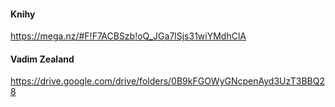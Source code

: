 #### Knihy

https://mega.nz/#F!F7ACBSzb!oQ_JGa7lSjs31wiYMdhClA

#### Vadim Zealand

https://drive.google.com/drive/folders/0B9kFGOWyGNcpenAyd3UzT3BBQ28
